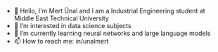 - 👋 Hello, I'm Mert Ünal and I am a Industrial Engineering student at Middle East Technical University
- 👀 I’m interested in data science subjects
- 🌱 I’m currently learning neural networks and large language models
- 📫 How to reach me: in/unalmert
